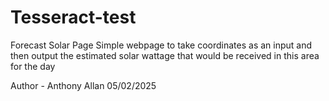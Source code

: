 # Tesseract-test
Forecast Solar Page
Simple webpage to take coordinates as an input and then output the estimated solar wattage that would be received in this area for the day

Author - Anthony Allan 05/02/2025

